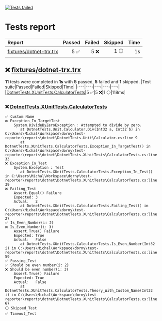 [![Tests failed](https://img.shields.io/badge/tests-5%20passed%2C%205%20failed%2C%201%20skipped-critical)](#user-content-test-report)
# <a name="user-content-test-report"></a> Tests report
|Report|Passed|Failed|Skipped|Time|
|:---|---:|---:|---:|---:|
|[fixtures/dotnet-trx.trx](#user-content-r0)|5 ✅|5 ❌|1 ⚪|1s|
## ❌ <a id="user-content-r0" href="#user-content-r0">fixtures/dotnet-trx.trx</a>
**11** tests were completed in **1s** with **5** passed, **5** failed and **1** skipped.
|Test suite|Passed|Failed|Skipped|Time|
|:---|---:|---:|---:|---:|
|[DotnetTests.XUnitTests.CalculatorTests](#user-content-r0s0)|5 ✅|5 ❌|1 ⚪|118ms|
### ❌ <a id="user-content-r0s0" href="#user-content-r0s0">DotnetTests.XUnitTests.CalculatorTests</a>
```
✅ Custom Name
❌ Exception_In_TargetTest
	System.DivideByZeroException : Attempted to divide by zero.
	   at DotnetTests.Unit.Calculator.Div(Int32 a, Int32 b) in C:\Users\Michal\Workspace\dorny\test-reporter\reports\dotnet\DotnetTests.Unit\Calculator.cs:line 9
	   at DotnetTests.XUnitTests.CalculatorTests.Exception_In_TargetTest() in C:\Users\Michal\Workspace\dorny\test-reporter\reports\dotnet\DotnetTests.XUnitTests\CalculatorTests.cs:line 33
❌ Exception_In_Test
	System.Exception : Test
	   at DotnetTests.XUnitTests.CalculatorTests.Exception_In_Test() in C:\Users\Michal\Workspace\dorny\test-reporter\reports\dotnet\DotnetTests.XUnitTests\CalculatorTests.cs:line 39
❌ Failing_Test
	Assert.Equal() Failure
	Expected: 3
	Actual:   2
	   at DotnetTests.XUnitTests.CalculatorTests.Failing_Test() in C:\Users\Michal\Workspace\dorny\test-reporter\reports\dotnet\DotnetTests.XUnitTests\CalculatorTests.cs:line 27
✅ Is_Even_Number(i: 2)
❌ Is_Even_Number(i: 3)
	Assert.True() Failure
	Expected: True
	Actual:   False
	   at DotnetTests.XUnitTests.CalculatorTests.Is_Even_Number(Int32 i) in C:\Users\Michal\Workspace\dorny\test-reporter\reports\dotnet\DotnetTests.XUnitTests\CalculatorTests.cs:line 59
✅ Passing_Test
✅ Should be even number(i: 2)
❌ Should be even number(i: 3)
	Assert.True() Failure
	Expected: True
	Actual:   False
	   at DotnetTests.XUnitTests.CalculatorTests.Theory_With_Custom_Name(Int32 i) in C:\Users\Michal\Workspace\dorny\test-reporter\reports\dotnet\DotnetTests.XUnitTests\CalculatorTests.cs:line 67
⚪ Skipped_Test
✅ Timeout_Test
```